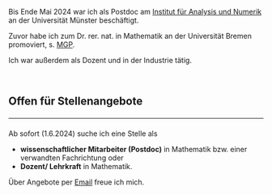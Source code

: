 

Bis Ende Mai 2024 war ich als Postdoc am [Institut für Analysis und Numerik](https://www.uni-muenster.de/AMM/Pirner-Forscher/index.html) an der Universität Münster beschäftigt.

Zuvor habe ich zum Dr. rer. nat. in Mathematik an der Universität Bremen promoviert, s. [MGP](https://www.mathgenealogy.org/id.php?id=277103).

Ich war außerdem als Dozent und in der Industrie tätig. 

<br>

## Offen für Stellenangebote <hr>
Ab sofort (1.6.2024) suche ich eine Stelle als 
<ul>
<li> <b>wissenschaftlicher Mitarbeiter (Postdoc)</b> in Mathematik bzw. einer verwandten Fachrichtung oder </li>
<li> <b>Dozent/ Lehrkraft</b> in Mathematik.</li>
</ul>
Über Angebote per <a href="mailto:ulbrich.dennis@t-online.de">Email</a> freue ich mich.






